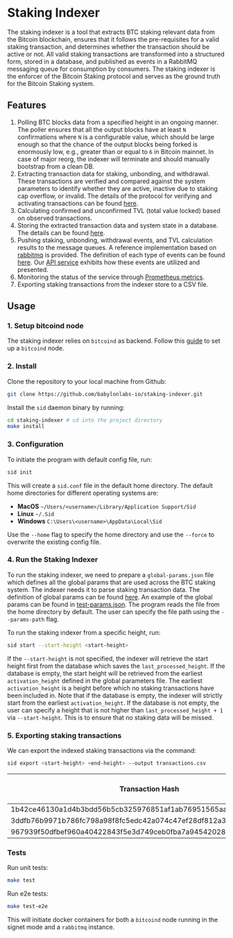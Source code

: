 # Staking Indexer

The staking indexer is a tool that extracts BTC staking relevant data from the
Bitcoin blockchain, ensures that it follows the pre-requisites for a valid
staking transaction, and determines whether the transaction should be active or
not. All valid staking transactions are transformed into a structured form,
stored in a database, and published as events in a RabbitMQ messaging queue for
consumption by consumers. The staking indexer is the enforcer of the Bitcoin
Staking protocol and serves as the ground truth for the Bitcoin Staking system.

## Features

1. Polling BTC blocks data from a specified height in an ongoing manner. The 
   poller ensures that all the output blocks have at least `N` confirmations 
   where `N` is a configurable value, which should be large enough so that 
   the chance of the output blocks being forked is enormously low, e.g., 
   greater than or equal to `6` in Bitcoin mainnet. In case of major reorg,
   the indexer will terminate and should manually bootstrap from a clean DB.
2. Extracting transaction data for staking, unbonding, and withdrawal. These 
   transactions are verified and compared against the system parameters to 
   identify whether they are active, inactive due to staking cap overflow, 
   or invalid. The details of the protocol for verifying and activating 
   transactions can be found [here](./doc/staking.md).
3. Calculating confirmed and unconfirmed TVL (total value locked) based on
   observed transactions.
4. Storing the extracted transaction data and system state in a database. The 
   details can be found [here](./doc/state).
5. Pushing staking, unbonding, withdrawal events, and TVL calculation 
   results to the message queues. 
   A reference implementation based on [rabbitmq](https://www.rabbitmq.com/) 
   is provided. The definition of each type of events can be found [here](./doc/events.md).
   Our [API service](https://github.com/babylonlabs-io/staking-api-service)
   exhibits how these events are utilized and presented.
6. Monitoring the status of the service through [Prometheus metrics](./doc/metrics.md).
7. Exporting staking transactions from the indexer store to a CSV file.

## Usage

### 1. Setup bitcoind node

The staking indexer relies on `bitcoind` as backend. Follow this [guide](./doc/bitcoind_setup.md)
to set up a `bitcoind` node.

### 2. Install

Clone the repository to your local machine from Github:

```bash
git clone https://github.com/babylonlabs-io/staking-indexer.git
```

Install the `sid` daemon binary by running:

```bash
cd staking-indexer # cd into the project directory
make install
```

### 3. Configuration

To initiate the program with default config file, run:

```bash
sid init
```

This will create a `sid.conf` file in the default home directory. The 
default home directories for different operating systems are:

- **MacOS** `~/Users/<username>/Library/Application Support/Sid`
- **Linux** `~/.Sid`
- **Windows** `C:\Users\<username>\AppData\Local\Sid`

Use the `--home` flag to specify the home directory and use the `--force` to 
overwrite the existing config file.

### 4. Run the Staking Indexer

To run the staking indexer, we need to prepare a `global-params.json` file
which defines all the global params that are used across the BTC staking
system. The indexer needs it to parse staking transaction data.
The definition of global params can be found [here](./doc/staking.md#staking-parameters).
An example of the global params can be found in [test-params.json](./itest/test-params.json).
The program reads the file from the home directory by default. The user can
specify the file path using the `--params-path` flag.

To run the staking indexer from a specific height, run:

```bash
sid start --start-height <start-height>
```

If the `--start-height` is not specified, the indexer will retrieve the 
start height first from the database which saves the `last_processed_height`. 
If the database is empty, the start height will be retrieved from the earliest
`activation_height` defined in the global parameters file.
The earliest `activation_height` is a height before which no staking transactions
have been included in.
Note that if the database is empty, the indexer will strictly start from the
earliest `activation_height`. If the database is not empty, the user can specify
a height that is not higher than `last_processed_height + 1` via `--start-height`.
This is to ensure that no staking data will be missed.

### 5. Exporting staking transactions

We can export the indexed staking transactions via the command:

```bash
sid export <start-height> <end-height> --output transactions.csv
```

| Transaction Hash | Staking Output Index | Inclusion Height | Staker Public Key | Staking Time | Finality Provider Public Key | Is Overflow | Staking Value |
|------------------|----------------------|------------------|-------------------|--------------|------------------------------|-------------|---------------|
| 1b42ce46130a1d4b3bdd56b5cb325976851af1ab76951565aa4858c7d16dad00 | 0 | 864790 | 139f4e3ec192e83b9c6789ff644261b8fa5d7b716d1813bee744e3472f264d99 | 64000 | fa7496f63a857d894aa393767325bf6f84560e9141f4ec54496c50f546f48bfb | false | 1905000 |
| 3ddfb76b9971b786fc798a98f8fc5edc42a074c47ef28df812a389c16536b401 | 0 | 864790 | b18ac73a57e6d3413284d1c91c14744464d71f19397c8ab053bc99c1ed96cafe | 64000 | bb0bceda25d82f10a69feca9c076d85f61d750c9a481b8105d8389325538fdd1 | false | 500000 |
| 967939f50dfbef960a40422843f5e3d749ceb0fba7a94542028f0dfb3e95e501 | 0 | 864790 | d7c9ab7d619ada29535baec2ff77308b9014ef1c285a09fb175aa1c3e6d73f90 | 64000 | 68db13ba45241bcc1db1e63d998d78d9fce4b3f42772ef355e007a1105100476 | false | 500000000 |

### Tests

Run unit tests:

```bash
make test
```

Run e2e tests:

```bash
make test-e2e
```

This will initiate docker containers for both a `bitcoind` node running in the 
signet mode and a `rabbitmq` instance.
